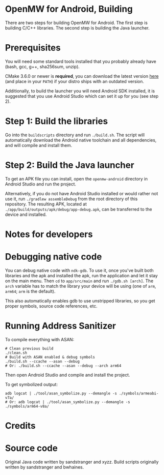 # OpenMW for Android, Building

There are two steps for building OpenMW for Android. The first step is building C/C++ libraries. The second step is building the Java launcher.

# Prerequisites

You will need some standard tools installed that you probably already have (bash, gcc, g++, sha256sum, unzip).

CMake 3.6.0 or newer is **required**, you can download the latest version [here](https://cmake.org/download/) (and place in your `PATH`) if your distro ships with an outdated version.

Additionally, to build the launcher you will need Android SDK installed, it is suggested that you use Android Studio which can set it up for you (see step 2).

# Step 1: Build the libraries

Go into the `buildscripts` directory and run `./build.sh`. The script will automatically download the Android native toolchain and all dependencies, and will compile and install them.

# Step 2: Build the Java launcher

To get an APK file you can install, open the `openmw-android` directory in Android Studio and run the project.

Alternatively, if you do not have Android Studio installed or would rather not use it, run `./gradlew assembleDebug` from the root directory of this repository. The resulting APK, located at `./app/build/outputs/apk/debug/app-debug.apk`, can be transferred to the device and installed.

# Notes for developers

# Debugging native code

You can debug native code with `ndk-gdb`. To use it, once you've built both libraries and the apk and installed the apk, run the application and let it stay on the main menu. Then `cd` to `app/src/main` and run `./gdb.sh [arch]`. The `arch` variable has to match the library your device will be using (one of `arm`, `arm64`; `arm` is the default).

This also automatically enables gdb to use unstripped libraries, so you get proper symbols, source code references, etc.

# Running Address Sanitizer

To compile everything with ASAN:

```
# Clean previous build
./clean.sh
# Build with ASAN enabled & debug symbols
./build.sh --ccache --asan --debug
# Or: ./build.sh --ccache --asan --debug --arch arm64
```

Then open Android Studio and compile and install the project.

To get symbolized output:

```
adb logcat | ./tool/asan_symbolize.py --demangle -s ./symbols/armeabi-v7a/
# Or: adb logcat | ./tool/asan_symbolize.py --demangle -s ./symbols/arm64-v8a/
```

# Credits

# Source code

Original Java code written by sandstranger and xyzz. Build scripts originally written by sandstranger and bwhaines.
